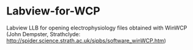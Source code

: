 # Labview-for-WCP

Labview LLB for opening electrophysiology files obtained with WinWCP (John Dempster, Strathclyde: http://spider.science.strath.ac.uk/sipbs/software_winWCP.htm)
